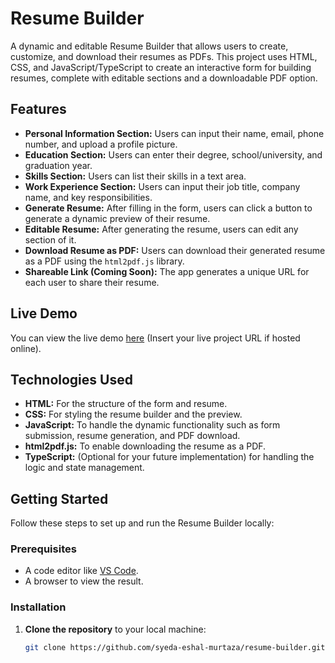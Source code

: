 # Resume Builder

A dynamic and editable Resume Builder that allows users to create, customize, and download their resumes as PDFs. This project uses HTML, CSS, and JavaScript/TypeScript to create an interactive form for building resumes, complete with editable sections and a downloadable PDF option.

## Features

- **Personal Information Section:** Users can input their name, email, phone number, and upload a profile picture.
- **Education Section:** Users can enter their degree, school/university, and graduation year.
- **Skills Section:** Users can list their skills in a text area.
- **Work Experience Section:** Users can input their job title, company name, and key responsibilities.
- **Generate Resume:** After filling in the form, users can click a button to generate a dynamic preview of their resume.
- **Editable Resume:** After generating the resume, users can edit any section of it.
- **Download Resume as PDF:** Users can download their generated resume as a PDF using the `html2pdf.js` library.
- **Shareable Link (Coming Soon):** The app generates a unique URL for each user to share their resume.

## Live Demo

You can view the live demo [here](#) (Insert your live project URL if hosted online).

## Technologies Used

- **HTML:** For the structure of the form and resume.
- **CSS:** For styling the resume builder and the preview.
- **JavaScript:** To handle the dynamic functionality such as form submission, resume generation, and PDF download.
- **html2pdf.js:** To enable downloading the resume as a PDF.
- **TypeScript:** (Optional for your future implementation) for handling the logic and state management.

## Getting Started

Follow these steps to set up and run the Resume Builder locally:

### Prerequisites

- A code editor like [VS Code](https://code.visualstudio.com/).
- A browser to view the result.

### Installation

1. **Clone the repository** to your local machine:
   ```bash
   git clone https://github.com/syeda-eshal-murtaza/resume-builder.git
